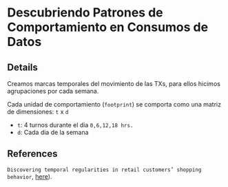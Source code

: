 # Descubriendo Patrones de Comportamiento en Consumos de Datos



## Details

Creamos marcas temporales del movimiento de las TXs, para ellos hicimos agrupaciones por cada semana.


Cada unidad de comportamiento (`footprint`) se comporta como una matriz de dimensiones: `t` x `d` 

- `t`: 4 turnos durante el dia `0,6,12,18 hrs.`
- `d`: Cada dia de la semana

## References


`Discovering temporal regularities in retail customers’ shopping behavior`, [here][version]).


[unregistered]:http://docs.julialang.org/en/release-0.5/manual/packages/#installing-unregistered-packages
[version]:https://epjdatascience.springeropen.com/articles/10.1140/epjds/s13688-018-0133-0
[gadfly]:http://gadflyjl.org/stable/
